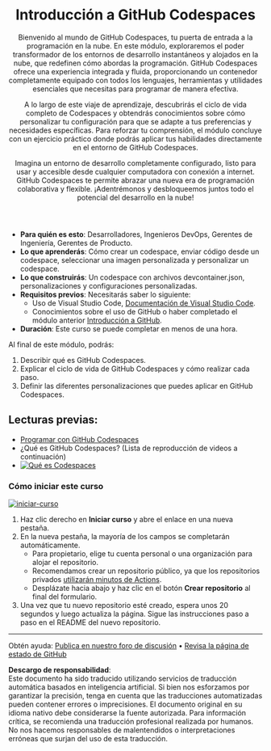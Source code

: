 <header>

# Introducción a GitHub Codespaces

Bienvenido al mundo de GitHub Codespaces, tu puerta de entrada a la programación en la nube. En este módulo, exploraremos el poder transformador de los entornos de desarrollo instantáneos y alojados en la nube, que redefinen cómo abordas la programación. GitHub Codespaces ofrece una experiencia integrada y fluida, proporcionando un contenedor completamente equipado con todos los lenguajes, herramientas y utilidades esenciales que necesitas para programar de manera efectiva.

A lo largo de este viaje de aprendizaje, descubrirás el ciclo de vida completo de Codespaces y obtendrás conocimientos sobre cómo personalizar tu configuración para que se adapte a tus preferencias y necesidades específicas. Para reforzar tu comprensión, el módulo concluye con un ejercicio práctico donde podrás aplicar tus habilidades directamente en el entorno de GitHub Codespaces.

Imagina un entorno de desarrollo completamente configurado, listo para usar y accesible desde cualquier computadora con conexión a internet. GitHub Codespaces te permite abrazar una nueva era de programación colaborativa y flexible. ¡Adentrémonos y desbloqueemos juntos todo el potencial del desarrollo en la nube!

</header>


- **Para quién es esto**: Desarrolladores, Ingenieros DevOps, Gerentes de Ingeniería, Gerentes de Producto.
- **Lo que aprenderás**: Cómo crear un codespace, enviar código desde un codespace, seleccionar una imagen personalizada y personalizar un codespace.
- **Lo que construirás**: Un codespace con archivos devcontainer.json, personalizaciones y configuraciones personalizadas.
- **Requisitos previos**: Necesitarás saber lo siguiente:
  - Uso de Visual Studio Code, [Documentación de Visual Studio Code](https://code.visualstudio.com/docs).
  - Conocimientos sobre el uso de GitHub o haber completado el módulo anterior [Introducción a GitHub](https://github.com/microsoft/mastering-github-copilot-for-dotnet-csharp-developers/blob/main/01-Introduction-to-GitHub/README.md).
- **Duración**: Este curso se puede completar en menos de una hora.

Al final de este módulo, podrás:

1. Describir qué es GitHub Codespaces.
2. Explicar el ciclo de vida de GitHub Codespaces y cómo realizar cada paso.
3. Definir las diferentes personalizaciones que puedes aplicar en GitHub Codespaces.


## Lecturas previas: 

- [Programar con GitHub Codespaces](https://learn.microsoft.com/training/modules/code-with-github-codespaces/)
- ¿Qué es GitHub Codespaces? (Lista de reproducción de videos a continuación)
- [![Qué es Codespaces](https://img.youtube.com/vi/ozuDPmcC1io/0.jpg)](https://www.youtube.com/watch?v=ozuDPmcC1io&list=PLmsFUfdnGr3wTl-NCblzcrEv2lFSX975-)



### Cómo iniciar este curso

<!-- Para iniciar el curso, ejecuta en JavaScript:
'https://github.com/new?' + new URLSearchParams({
  template_owner: 'skills',
  template_name: 'code-with-codespaces',
  owner: '@me',
  name: 'skills-code-with-codespaces',
  description: 'Mi repositorio clonado',
  visibility: 'public',
}).toString()
-->

[![iniciar-curso](https://user-images.githubusercontent.com/1221423/235727646-4a590299-ffe5-480d-8cd5-8194ea184546.svg)](https://github.com/new?template_owner=skills&template_name=code-with-codespaces&owner=%40me&name=skills-code-with-codespaces&description=Mi+repositorio+clonado&visibility=public)

1. Haz clic derecho en **Iniciar curso** y abre el enlace en una nueva pestaña.
2. En la nueva pestaña, la mayoría de los campos se completarán automáticamente.
   - Para propietario, elige tu cuenta personal o una organización para alojar el repositorio.
   - Recomendamos crear un repositorio público, ya que los repositorios privados [utilizarán minutos de Actions](https://docs.github.com/billing/managing-billing-for-github-actions/about-billing-for-github-actions).
   - Desplázate hacia abajo y haz clic en el botón **Crear repositorio** al final del formulario.
3. Una vez que tu nuevo repositorio esté creado, espera unos 20 segundos y luego actualiza la página. Sigue las instrucciones paso a paso en el README del nuevo repositorio.

<footer>

<!--
  <<< Notas del autor: Footer >>>
  Agrega un enlace para obtener soporte, página de estado de GitHub, código de conducta, enlace de licencia.
-->

---

Obtén ayuda: [Publica en nuestro foro de discusión](https://github.com/orgs/skills/discussions/categories/introduction-to-github) • [Revisa la página de estado de GitHub](https://www.githubstatus.com/)

**Descargo de responsabilidad**:  
Este documento ha sido traducido utilizando servicios de traducción automática basados en inteligencia artificial. Si bien nos esforzamos por garantizar la precisión, tenga en cuenta que las traducciones automatizadas pueden contener errores o imprecisiones. El documento original en su idioma nativo debe considerarse la fuente autorizada. Para información crítica, se recomienda una traducción profesional realizada por humanos. No nos hacemos responsables de malentendidos o interpretaciones erróneas que surjan del uso de esta traducción.
